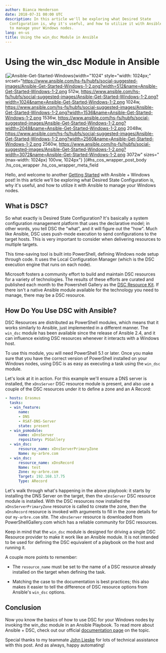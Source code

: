 ```yaml
---
author: Bianca Henderson
date: 2018-07-31 00:00 UTC
description: In this article we'll be exploring what Desired State
  Configuration is, why it's useful, and how to utilize it with Ansible
  to manage your Windows nodes.
lang: en-us
title: Using the win_dsc Module in Ansible
---
```


# Using the win_dsc Module in Ansible

[![Ansible-Get-Started-Windows](https://www.ansible.com/hs-fs/hubfs/social-suggested-images/Ansible-Get-Started-Windows-1-2.png?width=1024&name=Ansible-Get-Started-Windows-1-2.png){width="1024"
style="width: 1024px;"
srcset="https://www.ansible.com/hs-fs/hubfs/social-suggested-images/Ansible-Get-Started-Windows-1-2.png?width=512&name=Ansible-Get-Started-Windows-1-2.png 512w, https://www.ansible.com/hs-fs/hubfs/social-suggested-images/Ansible-Get-Started-Windows-1-2.png?width=1024&name=Ansible-Get-Started-Windows-1-2.png 1024w, https://www.ansible.com/hs-fs/hubfs/social-suggested-images/Ansible-Get-Started-Windows-1-2.png?width=1536&name=Ansible-Get-Started-Windows-1-2.png 1536w, https://www.ansible.com/hs-fs/hubfs/social-suggested-images/Ansible-Get-Started-Windows-1-2.png?width=2048&name=Ansible-Get-Started-Windows-1-2.png 2048w, https://www.ansible.com/hs-fs/hubfs/social-suggested-images/Ansible-Get-Started-Windows-1-2.png?width=2560&name=Ansible-Get-Started-Windows-1-2.png 2560w, https://www.ansible.com/hs-fs/hubfs/social-suggested-images/Ansible-Get-Started-Windows-1-2.png?width=3072&name=Ansible-Get-Started-Windows-1-2.png 3072w"
sizes="(max-width: 1024px) 100vw, 1024px"} ]{#hs_cos_wrapper_post_body
.hs_cos_wrapper .hs_cos_wrapper_meta_field

Hello, and welcome to another [Getting
Started](/blog/topic/getting-started) with Ansible + Windows post! In
this article we'll be exploring what Desired State Configuration is, why
it's useful, and how to utilize it with Ansible to manage your Windows
nodes.

## What is DSC?

So what exactly is Desired State Configuration? It's basically a system
configuration management platform that uses the declarative model; in
other words, you tell DSC the "what", and it will figure out the "how".
Much like Ansible, DSC uses push-mode execution to send configurations
to the target hosts. This is very important to consider when delivering
resources to multiple targets.

This time-saving tool is built into PowerShell, defining Windows node
setup through code. It uses the Local Configuration Manager (which is
the DSC execution engine that runs on each node).

Microsoft fosters a community effort to build and maintain DSC resources
for a variety of technologies. The results of these efforts are curated
and published each month to the Powershell Gallery as the [DSC Resource
Kit](https://github.com/PowerShell/DscResources). If there isn\'t a
native Ansible module available for the technology you need to manage,
there may be a DSC resource.

## How Do You Use DSC with Ansible?

DSC Resources are distributed as PowerShell modules, which means that it
works similarly to Ansible, just implemented in a different manner. The
`win_dsc` module has been available since the release of Ansible 2.4,
and it can influence existing DSC resources whenever it interacts with a
Windows host.

To use this module, you will need PowerShell 5.1 or later. Once you make
sure that you have the correct version of PowerShell installed on your
Windows nodes, using DSC is as easy as executing a task using the
`win_dsc` module.

Let\'s look at it in action. For this example we\'ll ensure a DNS server
is installed, the `xDnsServer` DSC resource module is present, and also
use a couple of the DSC resources under it to define a zone and an A
Record:

```yml
- hosts: Erasmus
  tasks:
  - win_feature:
      name:
      - DNS
      - RSAT-DNS-Server
      state: present
  - win_psmodule:
      name: xDnsServer
      repository: PSGallery
  - win_dsc:
      resource_name: xDnsServerPrimaryZone
      Name: my-arbre.com
  - win_dsc:
      resource_name: xDnsRecord
      Name: test
      Zone: my-arbre.com
      Target: 192.168.17.75
      Type: ARecord
```

Let's walk through what's happening in the above playbook: it starts by
installing the DNS Server on the target, then the `xDnsServer` DSC
resource module is installed. With the DSC resources now installed the
`xDnsServerPrimaryZone` resource is called to create the zone, then the
`xDnsRecord` resource is invoked with arguments to fill in the zone
details for our `my-arbre.com` site. The `xDnsServer` resource is
downloaded from PowerShellGallery.com which has a reliable community for
DSC resources.

Keep in mind that the `win_dsc` module is designed for driving a single
DSC Resource provider to make it work like an Ansible module. It is not
intended to be used for defining the DSC equivalent of a playbook on the
host and running it.

A couple more points to remember:

-   The `resource_name` must be set to the name of a DSC resource
    already installed on the target when defining the task.

-   Matching the case to the documentation is best practices; this also
    makes it easier to tell the difference of DSC resource options from
    Ansible's `win_dsc` options.

## Conclusion

Now you know the basics of how to use DSC for your Windows nodes by
invoking the win_dsc module in an Ansible Playbook. To read more about
Ansible + DSC, check out our official [documentation page](https://docs.ansible.com/ansible/latest/user_guide/windows_dsc.html)
on the topic.

Special thanks to my teammate [John Lieske](/blog/author/john-lieske)
for lots of technical assistance with this post. And as always, happy
automating!
